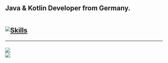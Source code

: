 <h2>Java & Kotlin Developer from Germany.<br><br>



[![Skills](https://skillicons.dev/icons?i=java,kotlin,github,gitlab,gradle,maven,idea,vscode,md&theme=dark)](https://skillicons.dev)

---

[![](https://github-readme-stats.vercel.app/api?username=thebjoredcraft&theme=tokyonight)](https://github.com/thebjoredcraft)<br>
[![](https://github-readme-stats.vercel.app/api/wakatime?username=TheBjoRedCraft&theme=tokyonight&layout=compact&langs_count=10&hide_title=true)](https://github.com/TheBjoRedCraft)

